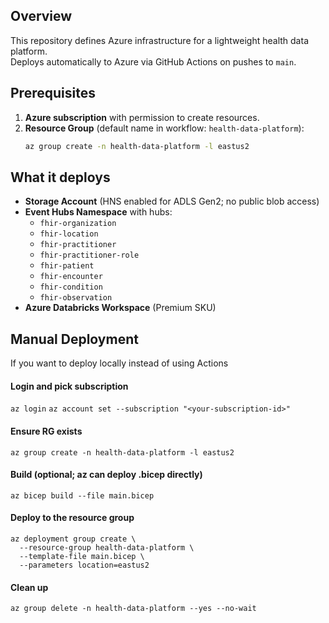 ## Overview

This repository defines Azure infrastructure for a lightweight health data platform.  
Deploys automatically to Azure via GitHub Actions on pushes to `main`.

## Prerequisites

1. **Azure subscription** with permission to create resources.
2. **Resource Group** (default name in workflow: `health-data-platform`):
   ```bash
   az group create -n health-data-platform -l eastus2

## What it deploys

- **Storage Account** (HNS enabled for ADLS Gen2; no public blob access)
- **Event Hubs Namespace** with hubs:
  - `fhir-organization`
  - `fhir-location`
  - `fhir-practitioner`
  - `fhir-practitioner-role`
  - `fhir-patient`
  - `fhir-encounter`
  - `fhir-condition`
  - `fhir-observation`
- **Azure Databricks Workspace** (Premium SKU)

## Manual Deployment

If you want to deploy locally instead of using Actions

#### Login and pick subscription
`az login`
`az account set --subscription "<your-subscription-id>"`

#### Ensure RG exists
`az group create -n health-data-platform -l eastus2`

#### Build (optional; az can deploy .bicep directly)
`az bicep build --file main.bicep`

#### Deploy to the resource group
```
az deployment group create \
  --resource-group health-data-platform \
  --template-file main.bicep \
  --parameters location=eastus2
```

#### Clean up

`az group delete -n health-data-platform --yes --no-wait`
